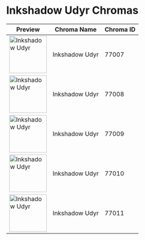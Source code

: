 # Inkshadow Udyr Chromas

| Preview | Chroma Name | Chroma ID |
|---|---|---|
| <img src='https://raw.communitydragon.org/latest/plugins/rcp-be-lol-game-data/global/default/v1/champion-chroma-images/77/77007.png' alt='Inkshadow Udyr' width='100'> | Inkshadow Udyr | 77007 |
| <img src='https://raw.communitydragon.org/latest/plugins/rcp-be-lol-game-data/global/default/v1/champion-chroma-images/77/77008.png' alt='Inkshadow Udyr' width='100'> | Inkshadow Udyr | 77008 |
| <img src='https://raw.communitydragon.org/latest/plugins/rcp-be-lol-game-data/global/default/v1/champion-chroma-images/77/77009.png' alt='Inkshadow Udyr' width='100'> | Inkshadow Udyr | 77009 |
| <img src='https://raw.communitydragon.org/latest/plugins/rcp-be-lol-game-data/global/default/v1/champion-chroma-images/77/77010.png' alt='Inkshadow Udyr' width='100'> | Inkshadow Udyr | 77010 |
| <img src='https://raw.communitydragon.org/latest/plugins/rcp-be-lol-game-data/global/default/v1/champion-chroma-images/77/77011.png' alt='Inkshadow Udyr' width='100'> | Inkshadow Udyr | 77011 |
